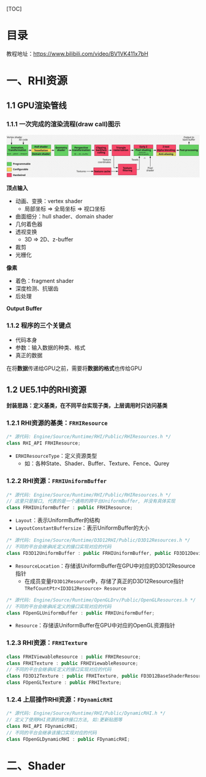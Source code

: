 [TOC]

# 目录

教程地址：https://www.bilibili.com/video/BV1VK411x7bH

# 一、RHI资源

## 1.1	GPU渲染管线

### 1.1.1	一次完成的渲染流程(draw call)图示

![image-20240508161304650](AssetMarkdown/image-20240508161304650.png)

**顶点输入**

- 动画、变换：vertex shader
  - 局部坐标 => 全局坐标 => 视口坐标
- 曲面细分：hull shader、domain shader
- 几何着色器
- 透视变换
  - 3D => 2D、z-buffer
- 裁剪
- 光栅化

**像素**

- 着色：fragment shader
- 深度检测、抗锯齿
- 后处理

**Output Buffer**

### 1.1.2	程序的三个关键点

- 代码本身
- 参数：输入数据的种类、格式
- 真正的数据

在将**数据**传递给GPU之前，需要将**数据的格式**也传给GPU

## 1.2	UE5.1中的RHI资源

**封装思路：定义基类，在不同平台实现子类，上层调用时只访问基类**

### 1.2.1	RHI资源的基类：`FRHIResource`

```c++
/* 源代码: Engine/Source/Runtime/RHI/Public/RHIResources.h */
class RHI_API FRHIResource;
```

- `ERHIResourceType`：定义资源类型
  - 如：各种State、Shader、Buffer、Texture、Fence、Qurey

### 1.2.2	RHI资源：`FRHIUniformBuffer`

```c++
/* 源代码: Engine/Source/Runtime/RHI/Public/RHIResources.h */
// 这里只是接口, 代表的是一个通用的跨平台UniformBuffer, 并没有具体实现
class FRHIUniformBuffer : public FRHIResource;
```

- `Layout`：表示UniformBuffer的结构
- `LayoutConstantBuffersize`：表示UniformBuffer的大小

```c++
/* 源代码: Engine/Source/Runtime/D3D12RHI/Public/D3D12Resources.h */
// 不同的平台会继承UE定义的接口实现对应的代码
class FD3D12UniformBuffer : public FRHIUniformBuffer, public FD3D12DeviceChild, ...;
```

- `ResourceLocation`：存储该UniformBuffer在GPU中对应的D3D12Resource指针
  - 在成员变量`FD3D12Resource`中，存储了真正的D3D12Resource指针`TRefCountPtr<ID3D12Resource> Resource`

```c++
/* 源代码: Engine/Source/Runtime/OpenGLDrv/Public/OpenGLResources.h */
// 不同的平台会继承UE定义的接口实现对应的代码
class FOpenGLUniformBuffer : public FRHIUniformBuffer;
```

- `Resource`：存储该UniformBuffer在GPU中对应的OpenGL资源指针

### 1.2.3	RHI资源：`FRHITexture`

```c++
class FRHIViewableResource : public FRHIResource;
class FRHITexture : public FRHIViewableResource;
// 不同的平台会继承UE定义的接口实现对应的代码
class FD3D12Texture : public FRHITexture, public FD3D12BaseShaderResource, ...;
class FOpenGLTexture : public FRHITexture;
```

### 1.2.4	上层操作RHI资源：`FDynamicRHI`

```c++
/* 源代码: Engine/Source/Runtime/RHI/Public/DynamicRHI.h */
// 定义了使用RHI资源的操作接口方法, 如:更新贴图等
class RHI_API FDynamicRHI;
// 不同的平台会继承该接口实现对应的代码
class FOpenGLDynamicRHI : public FDynamicRHI;
```

# 二、Shader